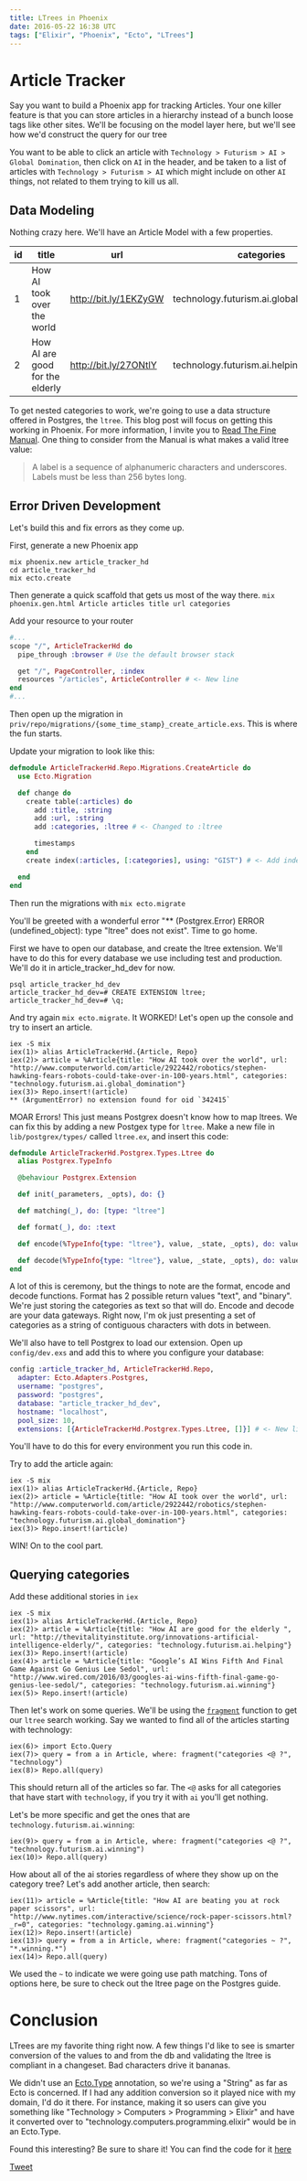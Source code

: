 ```yaml
---
title: LTrees in Phoenix
date: 2016-05-22 16:38 UTC
tags: ["Elixir", "Phoenix", "Ecto", "LTrees"]
---
```


# Article Tracker

Say you want to build a Phoenix app for tracking Articles. Your one killer feature
is that you can store articles in a hierarchy instead of a bunch loose tags like other sites. We'll be focusing on the model layer here, but we'll see how we'd construct the query for our tree

You want to be able to click an article with `Technology > Futurism > AI > Global Domination`, then click on `AI` in the header, and be taken to a list of articles with `Technology > Futurism > AI` which might include on other `AI` things, not related to them trying to kill us all.


## Data Modeling
Nothing crazy here. We'll have an Article Model with a few properties.

| id | title | url | categories |
| ------------- | ------------- | ------------- | ------------- |
| 1 | How AI took over the world      |  http://bit.ly/1EKZyGW | technology.futurism.ai.global_domination |
| 2 | How AI are good for the elderly |  http://bit.ly/27ONtlY | technology.futurism.ai.helping |


To get nested categories to work, we're going to use a data structure offered in Postgres, the `ltree`. This blog post will focus on getting this working in Phoenix. For more information, I invite you to [Read The Fine Manual](http://www.postgresql.org/docs/9.3/static/ltree.html). One thing to consider from the Manual is what makes a valid ltree value:


>A label is a sequence of alphanumeric characters and underscores. Labels must be less than 256 bytes long.


## Error Driven Development
Let's build this and fix errors as they come up.

First, generate a new Phoenix app

```
mix phoenix.new article_tracker_hd
cd article_tracker_hd
mix ecto.create
```

Then generate a quick scaffold that gets us most of the way there.
`mix phoenix.gen.html Article articles title url categories`

Add your resource to your router

``` elixir
#...
scope "/", ArticleTrackerHd do                                                   
  pipe_through :browser # Use the default browser stack                          

  get "/", PageController, :index                                                
  resources "/articles", ArticleController # <- New line
end
#...
```

Then open up the migration in `priv/repo/migrations/{some_time_stamp}_create_article.exs`. This is where the fun starts.

Update your migration to look like this:

``` elixir
defmodule ArticleTrackerHd.Repo.Migrations.CreateArticle do
  use Ecto.Migration

  def change do
    create table(:articles) do
      add :title, :string
      add :url, :string
      add :categories, :ltree # <- Changed to :ltree

      timestamps
    end
    create index(:articles, [:categories], using: "GIST") # <- Add indexing for fast lookups

  end
end
```
Then run the migrations with `mix ecto.migrate`

You'll be greeted with a wonderful error "** (Postgrex.Error) ERROR (undefined_object): type "ltree" does not exist". Time to go home.

First we have to open our database, and create the ltree extension. We'll have to do this for every database we use including test and production. We'll do it in article\_tracker\_hd_dev for now.

```
psql article_tracker_hd_dev
article_tracker_hd_dev=# CREATE EXTENSION ltree;
article_tracker_hd_dev=# \q;
```

And try again `mix ecto.migrate`. It WORKED! Let's open up the console and try to insert an article.

```
iex -S mix
iex(1)> alias ArticleTrackerHd.{Article, Repo}
iex(2)> article = %Article{title: "How AI took over the world", url: "http://www.computerworld.com/article/2922442/robotics/stephen-hawking-fears-robots-could-take-over-in-100-years.html", categories: "technology.futurism.ai.global_domination"}
iex(3)> Repo.insert!(article)
** (ArgumentError) no extension found for oid `342415`
```

MOAR Errors! This just means Postgrex doesn't know how to map ltrees. We can fix this by adding a new Postgex type for `ltree`. Make a new file in `lib/postgrex/types/` called `ltree.ex`, and insert this code:

``` elixir
defmodule ArticleTrackerHd.Postgrex.Types.Ltree do
  alias Postgrex.TypeInfo

  @behaviour Postgrex.Extension

  def init(_parameters, _opts), do: {}

  def matching(_), do: [type: "ltree"]

  def format(_), do: :text

  def encode(%TypeInfo{type: "ltree"}, value, _state, _opts), do: value

  def decode(%TypeInfo{type: "ltree"}, value, _state, _opts), do: value
end
```

A lot of this is ceremony, but the things to note are the format, encode and decode functions.
Format has 2 possible return values "text", and "binary". We're just storing the categories as text so that will do. Encode and decode are your data gateways. Right now, I'm ok just presenting a set of categories as a string of contiguous characters with dots in between.

We'll also have to tell Postgrex to load our extension. Open up `config/dev.exs` and add this to where you configure your database:

``` elixir
config :article_tracker_hd, ArticleTrackerHd.Repo,
  adapter: Ecto.Adapters.Postgres,
  username: "postgres",
  password: "postgres",
  database: "article_tracker_hd_dev",
  hostname: "localhost",
  pool_size: 10,
  extensions: [{ArticleTrackerHd.Postgrex.Types.Ltree, []}] # <- New line
```

You'll have to do this for every environment you run this code in.

Try to add the article again:

```
iex -S mix
iex(1)> alias ArticleTrackerHd.{Article, Repo}
iex(2)> article = %Article{title: "How AI took over the world", url: "http://www.computerworld.com/article/2922442/robotics/stephen-hawking-fears-robots-could-take-over-in-100-years.html", categories: "technology.futurism.ai.global_domination"}
iex(3)> Repo.insert!(article)

```

WIN! On to the cool part.

## Querying categories
Add these additional stories in `iex`

```
iex -S mix
iex(1)> alias ArticleTrackerHd.{Article, Repo}
iex(2)> article = %Article{title: "How AI are good for the elderly ", url: "http://thevitalityinstitute.org/innovations-artificial-intelligence-elderly/", categories: "technology.futurism.ai.helping"}
iex(3)> Repo.insert!(article)
iex(4)> article = %Article{title: "Google’s AI Wins Fifth And Final Game Against Go Genius Lee Sedol", url: "http://www.wired.com/2016/03/googles-ai-wins-fifth-final-game-go-genius-lee-sedol/", categories: "technology.futurism.ai.winning"}
iex(5)> Repo.insert!(article)
```

Then let's work on some queries. We'll be using the [`fragment`](https://hexdocs.pm/ecto/Ecto.Query.API.html#fragment/1) function to get our `ltree` search working. Say we wanted to find all of the articles starting with technology:

```
iex(6)> import Ecto.Query
iex(7)> query = from a in Article, where: fragment("categories <@ ?", "technology")
iex(8)> Repo.all(query)
```

This should return all of the articles so far. The `<@` asks for all categories that have start with `technology`, if you try it with `ai` you'll get nothing.

Let's be more specific and get the ones that are `technology.futurism.ai.winning`:

```
iex(9)> query = from a in Article, where: fragment("categories <@ ?", "technology.futurism.ai.winning")
iex(10)> Repo.all(query)
```

How about all of the ai stories regardless of where they show up on the category tree? Let's add another article, then search:

```
iex(11)> article = %Article{title: "How AI are beating you at rock paper scissors", url: "http://www.nytimes.com/interactive/science/rock-paper-scissors.html?_r=0", categories: "technology.gaming.ai.winning"}
iex(12)> Repo.insert!(article)
iex(13)> query = from a in Article, where: fragment("categories ~ ?", "*.winning.*")
iex(14)> Repo.all(query)      
```

We used the `~` to indicate we were going use path matching. Tons of options here, be sure to check out the ltree page on the Postgres guide.

# Conclusion
LTrees are my favorite thing right now. A few things I'd like to see is smarter conversion of the values to and from the db and validating the ltree is compliant in a changeset. Bad characters drive it bananas.

We didn't use an [Ecto.Type](https://hexdocs.pm/ecto/Ecto.Type.html) annotation, so we're using a "String" as far as Ecto is concerned. If I had any addition conversion so it played nice with my domain, I'd do it there. For instance, making it so users can give you something like "Technology > Computers > Programming > Elixir" and have it converted over to "technology.computers.programming.elixir" would be in an Ecto.Type.

Found this interesting? Be sure to share it! You can find the code for it [here](https://github.com/StevenNunez/article_tracker_hd)

<a href="https://twitter.com/share" class="twitter-share-button" data-text="Using LTrees in Phoenix. Hierarchical data in Postgres" data-via="_StevenNunez" data-size="large">Tweet</a>

<script>!function(d,s,id){var js,fjs=d.getElementsByTagName(s)[0],p=/^http:/.test(d.location)?'http':'https';if(!d.getElementById(id)){js=d.createElement(s);js.id=id;js.src=p+'://platform.twitter.com/widgets.js';fjs.parentNode.insertBefore(js,fjs);}}(document, 'script', 'twitter-wjs');</script>
